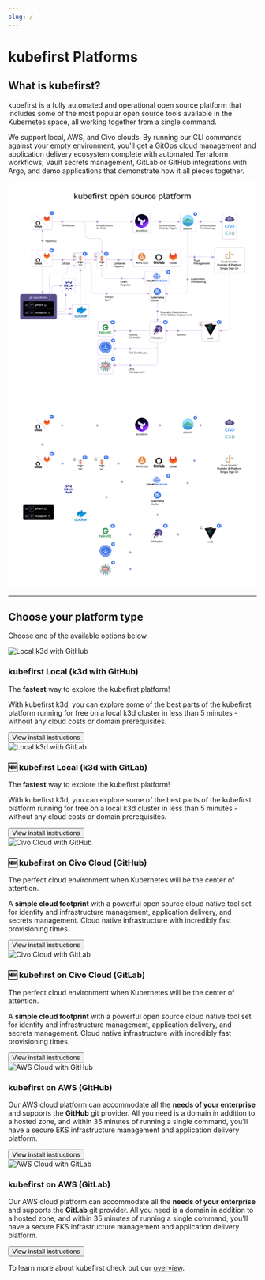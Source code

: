 ```yaml
---
slug: /
---
```

# kubefirst Platforms

## What is kubefirst?

kubefirst is a fully automated and operational open source platform that includes some of the most popular open source tools available in the Kubernetes space, all working together from a single command.

We support local, AWS, and Civo clouds. By running our CLI commands against your empty environment, you'll get a GitOps cloud management and application delivery ecosystem complete with automated Terraform workflows, Vault secrets management, GitLab or GitHub integrations with Argo, and demo applications that demonstrate how it all pieces together.

![kubefirst Architecture](img/common/kubefirst/architecture-light.svg#light-mode)![kubefirst Architecture](img/common/kubefirst/architecture-dark.svg#dark-mode)

---

## Choose your platform type

Choose one of the available options below

<div className="row">
    <div className="col col--6 margin-bottom--lg">
        <div className="card">
            <div className="card__image">
            <img
               src={require("./img/local/github/local_github.jpg").default}
               alt="Local k3d with GitHub"
               title="Local k3d with GitHub" />
            </div>
            <div className="card__body">
            <h3>kubefirst Local (k3d with GitHub)</h3>
            <p>
               The <strong>fastest</strong> way to explore the kubefirst platform!
            </p>
            <p>
               With kubefirst k3d, you can explore some of the best parts of the kubefirst platform running for free on a local k3d cluster in less than 5 minutes - without any cloud costs or domain prerequisites.
            </p>
            </div>
            <div className="card__footer">
                <form>
                    <button className="button button--secondary button--block" formAction="kubefirst/local/github/install">View install instructions</button>
                </form>
            </div>
        </div>
    </div>
    <div className="col col--6 margin-bottom--lg">
        <div className="card">
            <div className="card__image">
            <img
               src={require("./img/local/gitlab/local_gitlab.jpg").default}
               alt="Local k3d with GitLab"
               title="Local k3d with GitLab" />
            </div>
            <div className="card__body">
            <h3>🆕 kubefirst Local (k3d with GitLab)</h3>
            <p>
               The <strong>fastest</strong> way to explore the kubefirst platform!
            </p>
            <p>
               With kubefirst k3d, you can explore some of the best parts of the kubefirst platform running for free on a local k3d cluster in less than 5 minutes - without any cloud costs or domain prerequisites.
            </p>
            </div>
            <div className="card__footer">
                <form>
                    <button className="button button--secondary button--block" formAction="kubefirst/local/gitlab/install">View install instructions</button>
                </form>
            </div>
        </div>
    </div>
</div>
<div className="row">
    <div className="col col--6 margin-bottom--lg">
        <div className="card">
            <div className="card__image">
            <img
               src={require("./img/civo/github/civo_github.jpg").default}
               alt="Civo Cloud with GitHub"
               title="Civo Cloud with GitHub" />
            </div>
            <div className="card__body">
                <h3>🆕 kubefirst on Civo Cloud (GitHub)</h3>
                <p>The perfect cloud environment when Kubernetes will be the center of attention.</p>
                <p>A <strong>simple cloud footprint</strong> with a powerful open source cloud native tool set for identity and infrastructure management, application delivery, and secrets management. Cloud native infrastructure with incredibly fast provisioning times.</p>
            </div>
            <div className="card__footer">
                <form>
                    <button className="button button--secondary button--block" formAction="kubefirst/civo/github/install">View install instructions</button>
                </form>
            </div>
        </div>
    </div>
    <div className="col col--6 margin-bottom--lg">
        <div className="card">
            <div className="card__image">
            <img
               src={require("./img/civo/gitlab/civo_gitlab.jpg").default}
               alt="Civo Cloud with GitLab"
               title="Civo Cloud with GitLab" />
            </div>
            <div className="card__body">
                <h3>🆕 kubefirst on Civo Cloud (GitLab)</h3>
                <p>The perfect cloud environment when Kubernetes will be the center of attention.</p>
                <p>A <strong>simple cloud footprint</strong> with a powerful open source cloud native tool set for identity and infrastructure management, application delivery, and secrets management. Cloud native infrastructure with incredibly fast provisioning times.</p>
            </div>
            <div className="card__footer">
                <form>
                    <button className="button button--secondary button--block" formAction="kubefirst/civo/gitlab/install">View install instructions</button>
                </form>
            </div>
        </div>
    </div>
</div>
<div className="row">
    <div className="col col--6 margin-bottom--lg">
        <div className="card">
            <div className="card__image">
            <img
               src={require("./img/aws/github/aws_github.jpg").default}
               alt="AWS Cloud with GitHub"
               title="AWS Cloud with GitHub" />
            </div>
            <div className="card__body">
            <h3> kubefirst on AWS (GitHub)</h3>
            <p>
               Our AWS cloud platform can accommodate all the <strong>needs of your enterprise</strong> and supports the <strong>GitHub</strong> git provider. All you need is a domain in addition to a hosted zone, and within 35 minutes of running a single command, you'll have a secure EKS infrastructure management and application delivery platform.
            </p>
            </div>
            <div className="card__footer">
                <form>
                    <button className="button button--secondary button--block" formAction="kubefirst/aws/github/install">View install instructions</button>
                </form>
            </div>
        </div>
    </div>
    <div className="col col--6 margin-bottom--lg">
        <div className="card">
            <div className="card__image">
            <img
               src={require("./img/aws/gitlab/aws_gitlab.jpg").default}
               alt="AWS Cloud with GitLab"
               title="AWS Cloud with GitLab" />
            </div>
            <div className="card__body">
            <h3> kubefirst on AWS (GitLab)</h3>
            <p>
               Our AWS cloud platform can accommodate all the <strong>needs of your enterprise</strong> and supports the <strong>GitLab</strong> git provider. All you need is a domain in addition to a hosted zone, and within 35 minutes of running a single command, you'll have a secure EKS infrastructure management and application delivery platform.
            </p>
            </div>
            <div className="card__footer">
                <form>
                    <button className="button button--secondary button--block" formAction="kubefirst/aws/gitlab/install">View install instructions</button>
                </form>
            </div>
        </div>
    </div>
</div>

To learn more about kubefirst check out our [overview](kubefirst/overview.md).
